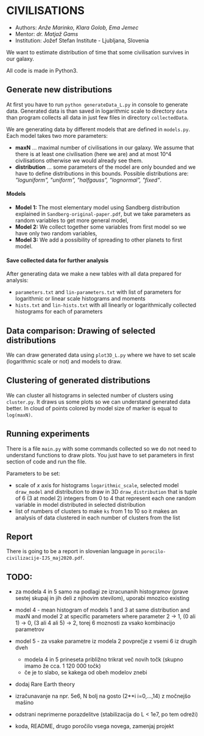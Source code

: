 # CIVILISATIONS

* Authors: *Anže Marinko, Klara Golob, Ema Jemec*
* Mentor: *dr. Matjaž Gams*
* Institution: Jožef Stefan Institute - Ljubljana, Slovenia

We want to estimate distribution of time that some civilisation
survives in our galaxy.

All code is made in Python3.

## Generate new distributions

At first you have to run `python generateData_L.py` in console to generate data.
Generated data is than saved in logarithmic scale to directory
`data` than program collects all data in just few files in directory `collectedData`.

We are generating data by different models that are
defined in `models.py`. Each model takes two more parameters:
* **maxN** ... maximal number of civilisations in our galaxy. We assume
that there is at least one civilisation (here we are) and at most 10^4
civilisations otherwise we would already see them.
* **distribution** ... some parameters of the model are only bounded
and we have to define distributions in this bounds. Possible distributions are:
_"loguniform", "uniform", "halfgauss", "lognormal", "fixed"_.

#### Models

* **Model 1:** The most elementary model using Sandberg distribution explained
in `Sandberg-original-paper.pdf`, but we take parameters as random variables to
get more general model,
* **Model 2:** We collect together some variables from first model so
we have only two random variables,
* **Model 3:** We add a possibility of spreading to other
planets to first model.

#### Save collected data for further analysis

After generating data we make a new tables with all data prepared
for analysis:
* `parameters.txt` and `lin-parameters.txt` with list of parameters
for logarithmic or linear scale histograms and moments
* `hists.txt` and `lin-hists.txt` with all linearly or logarithmically
collected histograms for each of parameters

## Data comparison: Drawing of selected distributions

We can draw generated data using `plot3D_L.py` where
we have to set scale (logarithmic scale or not) and models
to draw.

## Clustering of generated distributions

We can cluster all histograms in selected number of clusters
using `cluster.py`. It draws us some plots so we can understand
generated data better. In cloud of points colored by model
size of marker is equal to `log(maxN)`.

## Running experiments

There is a file `main.py` with some commands collected
so we do not need to understand functions to draw plots.
You just have to set parameters in first section of code
and run the file.

Parameters to be set:

* scale of *x* axis for histograms `logarithmic_scale`,
selected model `draw_model` and distribution to draw
in 3D `draw_distribution` that is tuple of 6 (3 at model 2)
integers from 0 to 4 that represent each one random variable
in model distributed in selected distribution
* list of numbers of clusters to make `ks` from 1 to 10 so it
makes an analysis of data clustered in each number of clusters
from the list

## Report

There is going to be a report in slovenian language in
`porocilo-civilizacije-IJS_maj2020.pdf`.

## TODO:

* za modela 4 in 5 samo na podlagi ze izracunanih histogramov
(prave sestej skupaj in jih deli z njihovim stevilom), uporabi
mnozico existing
* model 4 - mean histogram of models 1 and 3 at same
   distribution and maxN and model 2 at specific parameters
   where parameter 2 -> 1, (0 ali 1) -> 0, (3 ali 4 ali 5) -> 2,
   torej 6 moznosti za vsako kombinacijo parametrov
* model 5 - za vsake parametre iz modela 2 povprečje
   z vsemi 6 iz drugih dveh
   * modela 4 in 5 prineseta približno trikrat več novih točk
   (skupno imamo že cca. 1 120 000 točk)
   * če je to slabo, se kakega od obeh modelov znebi
* dodaj Rare Earth theory


* izračunavanje na npr. 5e6, N bolj na gosto (2**i i=0,...,14) z močnejšo mašino
* odstrani neprimerne porazdelitve
   (stabilizacija do L < 1e7, po tem odreži)
* koda, README, drugo poročilo vsega novega, zamenjaj projekt
 